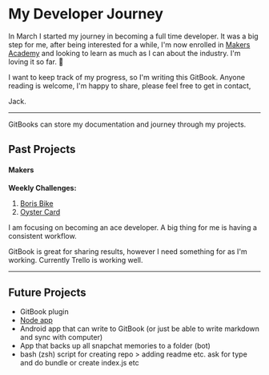 # My Developer Journey

In March I started my journey in becoming a full time developer. It was a big step for me, after being interested for a while, I'm now enrolled in [Makers Academy](http://www.makersacademy.com/) and looking to learn as much as I can about the industry. I'm loving it so far.  🤩

I want to keep track of my progress, so I'm writing this GitBook. Anyone reading is welcome, I'm happy to share, please feel free to get in contact,

Jack.

---

GitBooks can store my documentation and journey through my projects.

## **Past Projects**

#### Makers

**Weekly Challenges:**

1. [Boris Bike ](https://github.com/dewinterjack/boris_week1)
2. [Oyster Card](https://github.com/dewinterjack/oyster_week2)

I am focusing on becoming an ace developer. A big thing for me is having a consistent workflow.

GitBook is great for sharing results, however I need something for as I'm working. Currently Trello is working well.

---

## Future Projects

* GitBook plugin
* [Node app](/node-app.md)
* Android app that can write to GitBook \(or just be able to write markdown and sync with computer\)
* App that backs up all snapchat memories to a folder \(bot\)
* bash \(zsh\) script for creating repo &gt; adding readme etc. ask for type and do bundle or create index.js etc



